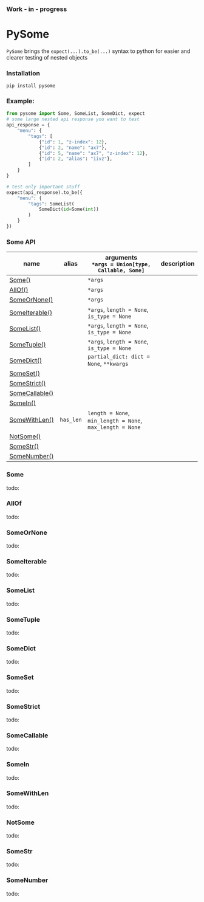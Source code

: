 ### Work - in - progress
# PySome

`PySome` brings the `expect(...).to_be(...)` syntax to python for
easier and clearer testing of nested objects

### Installation

`pip install pysome`

### Example:
```python
from pysome import Some, SomeList, SomeDict, expect
# some large nested api response you want to test
api_response = {
    "menu": {
        "tags": [
            {"id": 1, "z-index": 12},
            {"id": 2, "name": "ax7"},
            {"id": 5, "name": "ax7", "z-index": 12},
            {"id": 2, "alias": "iivz"},
        ]
    }
}

# test only important stuff
expect(api_response).to_be({
    "menu": {
        "tags": SomeList(
            SomeDict(id=Some(int))
        )
    }
})
```

### Some API
| name  | alias  | arguments <br> `*args = Union[type, Callable, Some]` | description  |
|---    |---     |---        |---           |
| [Some()](#Some) |   |  `*args`  |
| [AllOf()](#AllOf) |   | `*args`  |
| [SomeOrNone()](#SomeOrNone) |   | `*args`  |
| [SomeIterable()](#SomeIterable)   |   | `*args`, `length = None`, `is_type = None`  |
| [SomeList()](#SomeList)           |   | `*args`, `length = None`, `is_type = None`   |
| [SomeTuple()](#SomeTuple)         |   | `*args`, `length = None`, `is_type = None`   |
| [SomeDict()](#SomeDict)           |   | `partial_dict: dict = None`, `**kwargs`  |
| [SomeSet()](#SomeSet)             |   |   |
| [SomeStrict()](#SomeStrict)       |   |   |
| [SomeCallable()](#SomeCallable)   |   |   |
| [SomeIn()](#SomeIn)               |   |   |
| [SomeWithLen()](#SomeWithLen)     | `has_len` |  `length = None`, `min_length = None`, `max_length = None` |
| [NotSome()](#NotSome)             |   |   |
| [SomeStr()](#SomeStr)             |   |   |
| [SomeNumber()](#SomeNumber)       |   |   |

### <a name="Some"></a>Some
todo:
### <a name="AllOf"></a>AllOf
todo:
### <a name="SomeOrNone"></a>SomeOrNone
todo:
### <a name="SomeIterable"></a>SomeIterable
todo:
### <a name="SomeList"></a>SomeList
todo:
### <a name="SomeTuple"></a>SomeTuple
todo:
### <a name="SomeDict"></a>SomeDict
todo:
### <a name="SomeSet"></a>SomeSet
todo:
### <a name="SomeStrict"></a>SomeStrict
todo:
### <a name="SomeCallable"></a>SomeCallable
todo:
### <a name="SomeIn"></a>SomeIn
todo:
### <a name="SomeWithLen"></a>SomeWithLen
todo:
### <a name="NotSome"></a>NotSome
todo:
### <a name="SomeStr"></a>SomeStr
todo:
### <a name="SomeNumber"></a>SomeNumber
todo:

